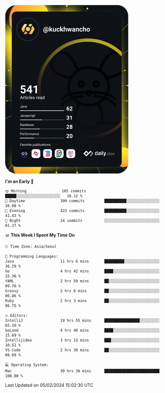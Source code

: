 <a href="https://app.daily.dev/kuckhwancho"><img src="https://github.com/kuckjwi0928/kuckjwi0928/blob/master/devcard.svg" width="400" alt="Kuckjwi Devcard"/></a>

<!--START_SECTION:waka-->
**I'm an Early 🐤** 

```text
🌞 Morning                185 commits         █████░░░░░░░░░░░░░░░░░░░░   18.12 % 
🌆 Daytime                399 commits         ██████████░░░░░░░░░░░░░░░   39.08 % 
🌃 Evening                423 commits         ██████████░░░░░░░░░░░░░░░   41.43 % 
🌙 Night                  14 commits          ░░░░░░░░░░░░░░░░░░░░░░░░░   01.37 % 
```


📊 **This Week I Spent My Time On** 

```text
🕑︎ Time Zone: Asia/Seoul

💬 Programming Languages: 
Java                     11 hrs 6 mins       █████████░░░░░░░░░░░░░░░░   36.29 % 
Go                       4 hrs 42 mins       ████░░░░░░░░░░░░░░░░░░░░░   15.36 % 
YAML                     2 hrs 59 mins       ██░░░░░░░░░░░░░░░░░░░░░░░   09.76 % 
Groovy                   2 hrs 6 mins        ██░░░░░░░░░░░░░░░░░░░░░░░   06.86 % 
Ruby                     2 hrs 3 mins        ██░░░░░░░░░░░░░░░░░░░░░░░   06.75 % 

🔥 Editors: 
IntelliJ                 19 hrs 55 mins      ████████████████░░░░░░░░░   65.10 % 
GoLand                   4 hrs 48 mins       ████░░░░░░░░░░░░░░░░░░░░░   15.69 % 
Intellijidea             3 hrs 13 mins       ███░░░░░░░░░░░░░░░░░░░░░░   10.52 % 
VS Code                  2 hrs 39 mins       ██░░░░░░░░░░░░░░░░░░░░░░░   08.69 % 

💻 Operating System: 
Mac                      30 hrs 36 mins      █████████████████████████   100.00 % 
```


 Last Updated on 05/02/2024 15:02:30 UTC
<!--END_SECTION:waka-->
